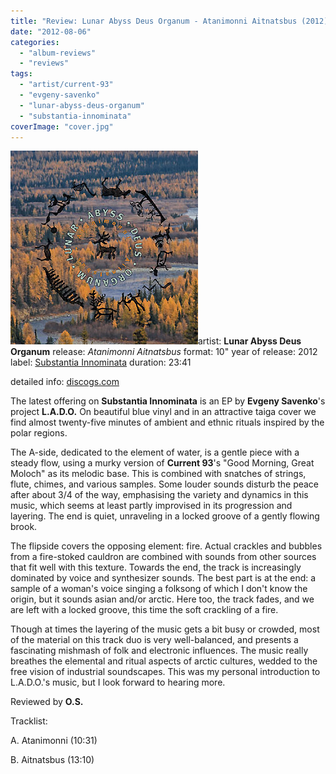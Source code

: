 ```yaml
---
title: "Review: Lunar Abyss Deus Organum - Atanimonni Aitnatsbus (2012)"
date: "2012-08-06"
categories: 
  - "album-reviews"
  - "reviews"
tags: 
  - "artist/current-93"
  - "evgeny-savenko"
  - "lunar-abyss-deus-organum"
  - "substantia-innominata"
coverImage: "cover.jpg"
---
```


[![](images/cover.jpg "lunarabyssdeusorganum_atanimonniaitnatsbus")](http://www.eveningoflight.nl/wordpress/wp-content/uploads/2012/08/cover.jpg)artist: **Lunar Abyss Deus Organum** release: _Atanimonni Aitnatsbus_ format: 10" year of release: 2012 label: [Substantia Innominata](http://www.dronerecords.de) duration: 23:41

detailed info: [discogs.com](http://www.discogs.com/Lunar-Abyss-Deus-Organum-Atanimonni-Aitnatsbus/release/3567822)

The latest offering on **Substantia Innominata** is an EP by **Evgeny Savenko**'s project **L.A.D.O.** On beautiful blue vinyl and in an attractive taiga cover we find almost twenty-five minutes of ambient and ethnic rituals inspired by the polar regions.

The A-side, dedicated to the element of water, is a gentle piece with a steady flow, using a murky version of **Current 93**'s "Good Morning, Great Moloch" as its melodic base. This is combined with snatches of strings, flute, chimes, and various samples. Some louder sounds disturb the peace after about 3/4 of the way, emphasising the variety and dynamics in this music, which seems at least partly improvised in its progression and layering. The end is quiet, unraveling in a locked groove of a gently flowing brook.

The flipside covers the opposing element: fire. Actual crackles and bubbles from a fire-stoked cauldron are combined with sounds from other sources that fit well with this texture. Towards the end, the track is increasingly dominated by voice and synthesizer sounds. The best part is at the end: a sample of a woman's voice singing a folksong of which I don't know the origin, but it sounds asian and/or arctic. Here too, the track fades, and we are left with a locked groove, this time the soft crackling of a fire.

Though at times the layering of the music gets a bit busy or crowded, most of the material on this track duo is very well-balanced, and presents a fascinating mishmash of folk and electronic influences. The music really breathes the elemental and ritual aspects of arctic cultures, wedded to the free vision of industrial soundscapes. This was my personal introduction to L.A.D.O.'s music, but I look forward to hearing more.

Reviewed by **O.S.**

Tracklist:

A. Atanimonni (10:31)

B. Aitnatsbus (13:10)

